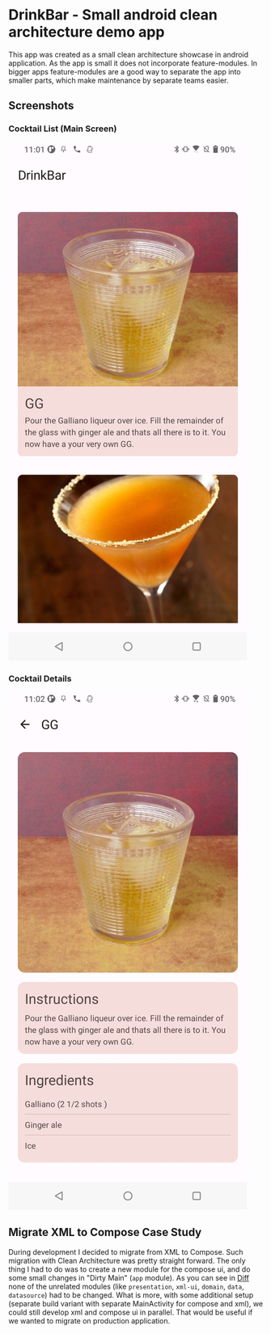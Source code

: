 # DrinkBar - Small android clean architecture demo app

This app was created as a small clean architecture showcase in android application. As the app is
small it does not incorporate feature-modules. In bigger apps feature-modules are a good way to
separate the app into smaller parts, which make maintenance by separate teams easier.

## Screenshots

### Cocktail List (Main Screen)

![Cocktail List](https://raw.githubusercontent.com/Stonks-tech/DrinkBar/master/screenshots/drink_list.jpg)

### Cocktail Details

![Cocktail Details](https://raw.githubusercontent.com/Stonks-tech/DrinkBar/master/screenshots/drink_details.jpg)

## Migrate XML to Compose Case Study

During development I decided to migrate from XML to Compose. Such migration with Clean Architecture
was pretty straight forward. The only thing I had to do was to create a new module for the compose
ui, and do some small changes in "Dirty Main" (`app` module). As you can see
in [Diff](https://github.com/Stonks-tech/DrinkBar/pull/2/commits/b8247c11081a59a89c14daf9ed4c3934044f0fdb)
none of the unrelated modules (like `presentation`, `xml-ui`, `domain`, `data`, `datasource`) had to
be changed. What is more, with some additional setup (separate build variant with separate
MainActivity for compose and xml), we could still develop xml and compose ui in parallel. That would
be useful if we wanted to migrate on production application.

